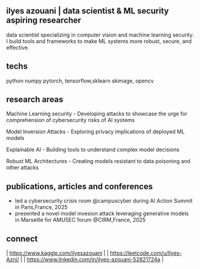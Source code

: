 ## ilyes azouani | data scientist & ML security aspiring researcher

data scientist specializing in computer vision and machine learning security. I build tools and frameworks to make ML systems more robust, secure, and effective.

## techs

python
  numpy
    pytorch, tensorflow,sklearn
      skimage, opencv


## research areas

Machine Learning security - Developing attacks to showcase the urge for comprehension of cybersecurity risks of AI systems

Model Inversion Attacks - Exploring privacy implications of deployed ML models

Explainable AI - Building tools to understand complex model decisions

Robust ML Architectures - Creating models resistant to data poisoning and other attacks

## publications, articles and conferences

- led a cybersecurity crisis room @campuscyber during AI Action Summit in Paris,France, 2025
- presented a novel model invesion attack leveraging generative models in Marseille for AMUSEC forum @CIRM,France, 2025


## connect 

| https://www.kaggle.com/ilyesazouani |
| https://leetcode.com/u/Ilyes-Azni/  |
| https://www.linkedin.com/in/ilyes-azouani-52821724a |

